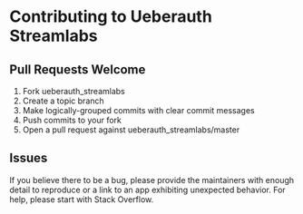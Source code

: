# Contributing to Ueberauth Streamlabs

## Pull Requests Welcome

1. Fork ueberauth_streamlabs
2. Create a topic branch
3. Make logically-grouped commits with clear commit messages
4. Push commits to your fork
5. Open a pull request against ueberauth_streamlabs/master

## Issues

If you believe there to be a bug, please provide the maintainers with enough
detail to reproduce or a link to an app exhibiting unexpected behavior. For
help, please start with Stack Overflow.
